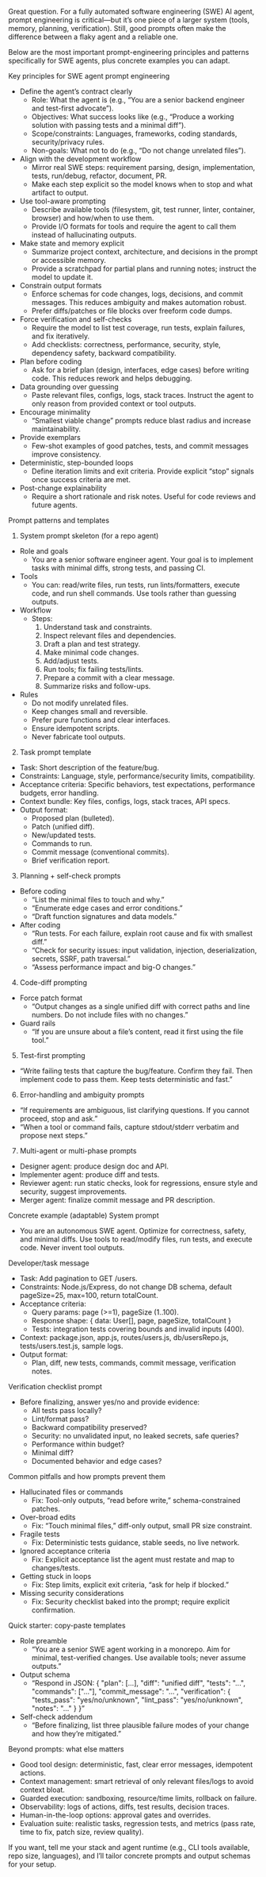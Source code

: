 Great question. For a fully automated software engineering (SWE) AI agent, prompt engineering is critical—but it’s one piece of a larger system (tools, memory, planning, verification). Still, good prompts often make the difference between a flaky agent and a reliable one.

Below are the most important prompt-engineering principles and patterns specifically for SWE agents, plus concrete examples you can adapt.

Key principles for SWE agent prompt engineering
- Define the agent’s contract clearly
  - Role: What the agent is (e.g., “You are a senior backend engineer and test-first advocate”).
  - Objectives: What success looks like (e.g., “Produce a working solution with passing tests and a minimal diff”).
  - Scope/constraints: Languages, frameworks, coding standards, security/privacy rules.
  - Non-goals: What not to do (e.g., “Do not change unrelated files”).
- Align with the development workflow
  - Mirror real SWE steps: requirement parsing, design, implementation, tests, run/debug, refactor, document, PR.
  - Make each step explicit so the model knows when to stop and what artifact to output.
- Use tool-aware prompting
  - Describe available tools (filesystem, git, test runner, linter, container, browser) and how/when to use them.
  - Provide I/O formats for tools and require the agent to call them instead of hallucinating outputs.
- Make state and memory explicit
  - Summarize project context, architecture, and decisions in the prompt or accessible memory.
  - Provide a scratchpad for partial plans and running notes; instruct the model to update it.
- Constrain output formats
  - Enforce schemas for code changes, logs, decisions, and commit messages. This reduces ambiguity and makes automation robust.
  - Prefer diffs/patches or file blocks over freeform code dumps.
- Force verification and self-checks
  - Require the model to list test coverage, run tests, explain failures, and fix iteratively.
  - Add checklists: correctness, performance, security, style, dependency safety, backward compatibility.
- Plan before coding
  - Ask for a brief plan (design, interfaces, edge cases) before writing code. This reduces rework and helps debugging.
- Data grounding over guessing
  - Paste relevant files, configs, logs, stack traces. Instruct the agent to only reason from provided context or tool outputs.
- Encourage minimality
  - “Smallest viable change” prompts reduce blast radius and increase maintainability.
- Provide exemplars
  - Few-shot examples of good patches, tests, and commit messages improve consistency.
- Deterministic, step-bounded loops
  - Define iteration limits and exit criteria. Provide explicit “stop” signals once success criteria are met.
- Post-change explainability
  - Require a short rationale and risk notes. Useful for code reviews and future agents.

Prompt patterns and templates
1) System prompt skeleton (for a repo agent)
- Role and goals
  - You are a senior software engineer agent. Your goal is to implement tasks with minimal diffs, strong tests, and passing CI.
- Tools
  - You can: read/write files, run tests, run lints/formatters, execute code, and run shell commands. Use tools rather than guessing outputs.
- Workflow
  - Steps:
    1. Understand task and constraints.
    2. Inspect relevant files and dependencies.
    3. Draft a plan and test strategy.
    4. Make minimal code changes.
    5. Add/adjust tests.
    6. Run tools; fix failing tests/lints.
    7. Prepare a commit with a clear message.
    8. Summarize risks and follow-ups.
- Rules
  - Do not modify unrelated files.
  - Keep changes small and reversible.
  - Prefer pure functions and clear interfaces.
  - Ensure idempotent scripts.
  - Never fabricate tool outputs.

2) Task prompt template
- Task: Short description of the feature/bug.
- Constraints: Language, style, performance/security limits, compatibility.
- Acceptance criteria: Specific behaviors, test expectations, performance budgets, error handling.
- Context bundle: Key files, configs, logs, stack traces, API specs.
- Output format:
  - Proposed plan (bulleted).
  - Patch (unified diff).
  - New/updated tests.
  - Commands to run.
  - Commit message (conventional commits).
  - Brief verification report.

3) Planning + self-check prompts
- Before coding
  - “List the minimal files to touch and why.”
  - “Enumerate edge cases and error conditions.”
  - “Draft function signatures and data models.”
- After coding
  - “Run tests. For each failure, explain root cause and fix with smallest diff.”
  - “Check for security issues: input validation, injection, deserialization, secrets, SSRF, path traversal.”
  - “Assess performance impact and big-O changes.”

4) Code-diff prompting
- Force patch format
  - “Output changes as a single unified diff with correct paths and line numbers. Do not include files with no changes.”
- Guard rails
  - “If you are unsure about a file’s content, read it first using the file tool.”

5) Test-first prompting
- “Write failing tests that capture the bug/feature. Confirm they fail. Then implement code to pass them. Keep tests deterministic and fast.”

6) Error-handling and ambiguity prompts
- “If requirements are ambiguous, list clarifying questions. If you cannot proceed, stop and ask.”
- “When a tool or command fails, capture stdout/stderr verbatim and propose next steps.”

7) Multi-agent or multi-phase prompts
- Designer agent: produce design doc and API.
- Implementer agent: produce diff and tests.
- Reviewer agent: run static checks, look for regressions, ensure style and security, suggest improvements.
- Merger agent: finalize commit message and PR description.

Concrete example (adaptable)
System prompt
- You are an autonomous SWE agent. Optimize for correctness, safety, and minimal diffs. Use tools to read/modify files, run tests, and execute code. Never invent tool outputs.

Developer/task message
- Task: Add pagination to GET /users.
- Constraints: Node.js/Express, do not change DB schema, default pageSize=25, max=100, return totalCount.
- Acceptance criteria:
  - Query params: page (>=1), pageSize (1..100).
  - Response shape: { data: User[], page, pageSize, totalCount }
  - Tests: integration tests covering bounds and invalid inputs (400).
- Context: package.json, app.js, routes/users.js, db/usersRepo.js, tests/users.test.js, sample logs.
- Output format:
  - Plan, diff, new tests, commands, commit message, verification notes.

Verification checklist prompt
- Before finalizing, answer yes/no and provide evidence:
  - All tests pass locally?
  - Lint/format pass?
  - Backward compatibility preserved?
  - Security: no unvalidated input, no leaked secrets, safe queries?
  - Performance within budget?
  - Minimal diff?
  - Documented behavior and edge cases?

Common pitfalls and how prompts prevent them
- Hallucinated files or commands
  - Fix: Tool-only outputs, “read before write,” schema-constrained patches.
- Over-broad edits
  - Fix: “Touch minimal files,” diff-only output, small PR size constraint.
- Fragile tests
  - Fix: Deterministic tests guidance, stable seeds, no live network.
- Ignored acceptance criteria
  - Fix: Explicit acceptance list the agent must restate and map to changes/tests.
- Getting stuck in loops
  - Fix: Step limits, explicit exit criteria, “ask for help if blocked.”
- Missing security considerations
  - Fix: Security checklist baked into the prompt; require explicit confirmation.

Quick starter: copy-paste templates
- Role preamble
  - “You are a senior SWE agent working in a monorepo. Aim for minimal, test-verified changes. Use available tools; never assume outputs.”
- Output schema
  - “Respond in JSON:
    {
      "plan": [...],
      "diff": "unified diff",
      "tests": "...",
      "commands": ["..."],
      "commit_message": "...",
      "verification": {
        "tests_pass": "yes/no/unknown",
        "lint_pass": "yes/no/unknown",
        "notes": "..."
      }
    }”
- Self-check addendum
  - “Before finalizing, list three plausible failure modes of your change and how they’re mitigated.”

Beyond prompts: what else matters
- Good tool design: deterministic, fast, clear error messages, idempotent actions.
- Context management: smart retrieval of only relevant files/logs to avoid context bloat.
- Guarded execution: sandboxing, resource/time limits, rollback on failure.
- Observability: logs of actions, diffs, test results, decision traces.
- Human-in-the-loop options: approval gates and overrides.
- Evaluation suite: realistic tasks, regression tests, and metrics (pass rate, time to fix, patch size, review quality).

If you want, tell me your stack and agent runtime (e.g., CLI tools available, repo size, languages), and I’ll tailor concrete prompts and output schemas for your setup.